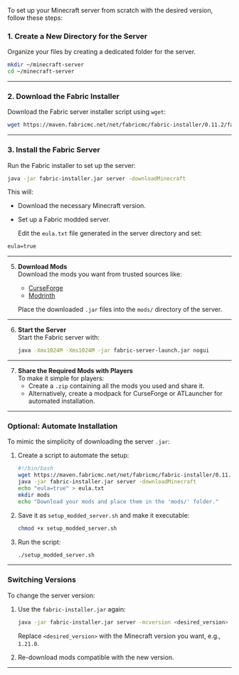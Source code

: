 To set up your Minecraft server from scratch with the desired version, follow these steps:

### **1. Create a New Directory for the Server**
Organize your files by creating a dedicated folder for the server.

```bash
mkdir ~/minecraft-server
cd ~/minecraft-server
```

---

### **2. Download the Fabric Installer**  
   Download the Fabric server installer script using `wget`:

   ```bash
   wget https://maven.fabricmc.net/net/fabricmc/fabric-installer/0.11.2/fabric-installer-0.11.2.jar -O fabric-installer.jar
   ```

---

### **3. Install the Fabric Server**  
   Run the Fabric installer to set up the server:

   ```bash
   java -jar fabric-installer.jar server -downloadMinecraft
   ```

   This will:
   - Download the necessary Minecraft version.
   - Set up a Fabric modded server.


      Edit the `eula.txt` file generated in the server directory and set:
   ```txt
   eula=true
   ```

---

5. **Download Mods**  
   Download the mods you want from trusted sources like:
   - [CurseForge](https://www.curseforge.com/minecraft/mc-mods)
   - [Modrinth](https://modrinth.com/)

   Place the downloaded `.jar` files into the `mods/` directory of the server.

---

6. **Start the Server**  
   Start the Fabric server with:
   ```bash
   java -Xmx1024M -Xms1024M -jar fabric-server-launch.jar nogui
   ```

---

7. **Share the Required Mods with Players**  
   To make it simple for players:
   - Create a `.zip` containing all the mods you used and share it.
   - Alternatively, create a modpack for CurseForge or ATLauncher for automated installation.

---

### **Optional: Automate Installation**

To mimic the simplicity of downloading the server `.jar`:
1. Create a script to automate the setup:
   ```bash
   #!/bin/bash
   wget https://maven.fabricmc.net/net/fabricmc/fabric-installer/0.11.2/fabric-installer-0.11.2.jar -O fabric-installer.jar
   java -jar fabric-installer.jar server -downloadMinecraft
   echo "eula=true" > eula.txt
   mkdir mods
   echo "Download your mods and place them in the 'mods/' folder."
   ```

2. Save it as `setup_modded_server.sh` and make it executable:
   ```bash
   chmod +x setup_modded_server.sh
   ```

3. Run the script:
   ```bash
   ./setup_modded_server.sh
   ```

---

### **Switching Versions**  
To change the server version:
1. Use the `fabric-installer.jar` again:
   ```bash
   java -jar fabric-installer.jar server -mcversion <desired_version> -downloadMinecraft
   ```
   Replace `<desired_version>` with the Minecraft version you want, e.g., `1.21.0`.

2. Re-download mods compatible with the new version.

---
